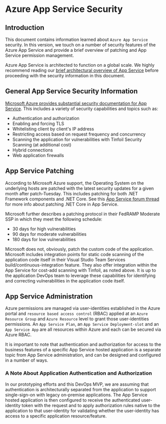 # Azure App Service Security

## Introduction
This document contains information learned about `Azure App Service` security.  In this version, we touch on a number of security features of the Azure App Service and provide a brief overview of patching and App Service permission management.

Azure App Service is architected to function on a global scale.  We highly recommend reading our [brief architectural overview of App Service](/appservice/Architecture.md) before proceeding with the security information in this document.

## General App Service Security Information
[Microsoft Azure provides substantial security documentation for App Service](https://docs.microsoft.com/en-us/azure/app-service/app-service-security-readme).  This includes a variety of security capabilities and topics such as:

- Authentication and authorization
- Enabling and forcing TLS
- Whitelisting client by client's IP address
- Restricting access based on request frequency and concurrency
- Scanning the application for vulnerabilities with Tinfoil Security Scanning (at additional cost)
- Hybrid connections
- Web application firewalls

## App Service Patching
According to Microsoft Azure support, the Operating System on the underlying hosts are patched with the latest security updates for a given month after patch-Tuesday.  This includes patching for both .NET Framework components and .NET Core.  See this [App Service forum thread](https://social.msdn.microsoft.com/Forums/en-US/83f74799-d269-49e6-9d1d-8f8fa1c55a03/updates-for-net-core-aspnet-core-runtime-and-net-core-sdk-versions?forum=windowsazurewebsitespreview) for more info about patching .NET Core in App Service.

Microsoft further describes a patching protocol in their FedRAMP Moderate SSP in which they meet the following schedule:
- 30 days for high vulnerabilities
- 90 days for moderate vulnerabilities
- 180 days for low vulnerabilities

Microsoft does not, obviously, patch the custom code of the application.  Microsoft includes integration points for static code scanning of the application code itself in their Visual Studio Team Services build/continuous-integration feature.  They also offer integration within the App Service for cost-add scanning with Tinfoil, as noted above.  It is up to the application  DevOps team to leverage these capabilities for identifying and correcting vulnerabilities in the application code itself.

## App Service Administration

Azure permissions are managed via user-identities established in the Azure portal and `resource based access control` (RBAC) applied at an `Azure Resource Group` and `Azure Resource` level to grant those user-identities permissions. An `App Service Plan`, an `App Service Deployment-slot` and an `App Service App` are all resources within Azure and each can be secured via Azure RBAC.

It is important to note that authentication and authorization for access to the business features of a specific App Service hosted application is a separate topic from App Service administration, and can be designed and configured in a number of ways.  

### A Note About Application Authentication and Authorization

In our prototyping efforts and this DevOps MVP, we are assuming that authentication is architecturally separated from the application to support single-sign-on with legacy on-premise applications.  The App Service hosted application is then configured to receive the authenticated user-identity token with the request and to apply authorization rules native to the application to that user-identity for validating whether the user-identity has access to a specific application resource/feature.